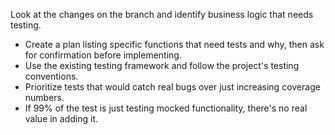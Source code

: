 Look at the changes on the branch and identify business logic that needs testing.

- Create a plan listing specific functions that need tests and why, then ask for confirmation before implementing.
- Use the existing testing framework and follow the project's testing conventions.
- Prioritize tests that would catch real bugs over just increasing coverage numbers.
- If 99% of the test is just testing mocked functionality, there's no real value in adding it.
